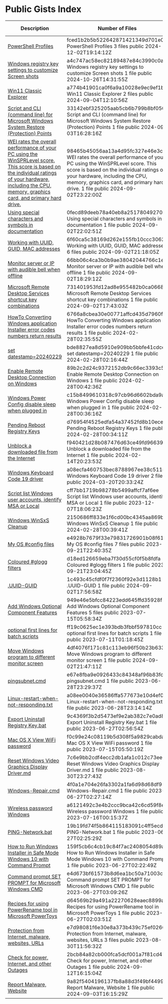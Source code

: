 # Public Gists Index
| Description | Number of Files | Modified Date |
|-------------|-----------------| ------------- |
| [PowerShell Profiles](https://gist.github.com/fced1b2b5b522642871421349d701e0d) | fced1b2b5b522642871421349d701e0d	PowerShell Profiles	3 files	public	2024-12-02T19:14:12Z | 2024-12-02 |
| [Windows registry key settings to customize Screen shots](https://gist.github.com/a4c747ac58ec82189487e84c3990c0a0) | a4c747ac58ec82189487e84c3990c0a0	Windows registry key settings to customize Screen shots	1 file	public	2024-10-26T14:31:55Z | 2024-10-26 |
| [Win11 Classic Explorer](https://gist.github.com/a774b41901ca0f6a9a10028e9ec9ef1b) | a774b41901ca0f6a9a10028e9ec9ef1b	Win11 Classic Explorer	2 files	public	2024-09-04T12:10:56Z | 2024-09-04 |
| [Script and CLI (command line) for Microsoft Windows System Restore (Protection) Points](https://gist.github.com/33142ebf325205aab5cb6b799b8bf050) | 33142ebf325205aab5cb6b799b8bf050	Script and CLI (command line) for Microsoft Windows System Restore (Protection) Points	1 file	public	2024-09-03T16:28:16Z | 2024-09-03 |
| [WEI rates the overall performance of your PC using the WinSPRLevel score. This score is based on the individual ratings of your hardware, including the CPU, memory, graphics card, and primary hard drive.](https://gist.github.com/98465b45056aa13a4d95fc327e46e3c9) | 98465b45056aa13a4d95fc327e46e3c9	WEI rates the overall performance of your PC using the WinSPRLevel score. This score is based on the individual ratings of your hardware, including the CPU, memory, graphics card, and primary hard drive.	1 file	public	2024-09-02T23:22:00Z | 2024-09-02 |
| [Using special characters and symbols in documentation](https://gist.github.com/0fecd89deeb78a40eb8a251780492704) | 0fecd89deeb78a40eb8a251780492704	Using special characters and symbols in documentation	1 file	public	2024-09-02T22:02:51Z | 2024-09-02 |
| [Working with UUID, GUID, MAC addresses](https://gist.github.com/6f60ca5c38169d262e155fb10ccc3062) | 6f60ca5c38169d262e155fb10ccc3062	Working with UUID, GUID, MAC addresses	6 files	public	2024-09-02T21:18:05Z | 2024-09-02 |
| [Monitor server or IP with audible bell when offline](https://gist.github.com/66bb06c4ca3b0b9ae38042044766c1e7) | 66bb06c4ca3b0b9ae38042044766c1e7	Monitor server or IP with audible bell when offline	1 file	public	2024-09-02T18:29:12Z | 2024-09-02 |
| [Microsoft Remote Desktop Services shortcut key combinations](https://gist.github.com/731401953fd12ad8e955482b0ca06689) | 731401953fd12ad8e955482b0ca06689	Microsoft Remote Desktop Services shortcut key combinations	1 file	public	2024-09-02T17:43:03Z | 2024-09-02 |
| [HowTo Converting Windows application Installer error codes numbers return results](https://gist.github.com/6766a8cbea30e00771affcd435d7960f) | 6766a8cbea30e00771affcd435d7960f	HowTo Converting Windows application Installer error codes numbers return results	1 file	public	2024-02-28T02:35:55Z | 2024-02-28 |
| [set datestamp=20240229](https://gist.github.com/bde8827ea8d5910e909bb5bbfe41cdce) | bde8827ea8d5910e909bb5bbfe41cdce	set datestamp=20240229	1 file	public	2024-02-28T02:16:44Z | 2024-02-28 |
| [Enable Remote Desktop Connection on Windows](https://gist.github.com/89b2c2d24c9372152db9c66ec3393c58) | 89b2c2d24c9372152db9c66ec3393c58	Enable Remote Desktop Connection on Windows	1 file	public	2024-02-28T00:42:36Z | 2024-02-28 |
| [Windows Power Config disable sleep when plugged in](https://gist.github.com/c15b8499610318c97cb96d6602bda9a5) | c15b8499610318c97cb96d6602bda9a5	Windows Power Config disable sleep when plugged in	1 file	public	2024-02-28T00:36:16Z | 2024-02-28 |
| [Pending Reboot Registry Keys](https://gist.github.com/d76954f4525edfa54a37452fd8b10ece) | d76954f4525edfa54a37452fd8b10ece	Pending Reboot Registry Keys	1 file	public	2024-02-28T00:34:11Z | 2024-02-28 |
| [Unblock a downloaded file from the Internet](https://gist.github.com/f940421d28b087476d63ce49fd966399) | f940421d28b087476d63ce49fd966399	Unblock a downloaded file from the Internet	1 file	public	2024-02-14T20:23:53Z | 2024-02-14 |
| [Windows Keyboard Code 19 driver](https://gist.github.com/a08ecfa460753bec8788967ee38c511d) | a08ecfa460753bec8788967ee38c511d	Windows Keyboard Code 19 driver	2 files	public	2024-03-20T20:33:24Z | 2024-03-20 |
| [Script list Windows user accounts, identify MSA or Local](https://gist.github.com/cff7bb1719b98278b5499affcf7af6ee) | cff7bb1719b98278b5499affcf7af6ee	Script list Windows user accounts, identify MSA or Local	1 file	public	2023-12-07T18:06:23Z | 2023-12-07 |
| [Windows WinSxS Cleanup](https://gist.github.com/2150686ff833e1f6cd00bc4345aa869b) | 2150686ff833e1f6cd00bc4345aa869b	Windows WinSxS Cleanup	1 file	public	2024-02-28T00:39:41Z | 2024-02-28 |
| [My OS #config files](https://gist.github.com/e4928b7679f33e79831726901b08f610) | e4928b7679f33e79831726901b08f610	My OS #config files	7 files	public	2023-09-21T22:40:35Z | 2023-09-21 |
| [Coloured #glogg filters](https://gist.github.com/d18ed126659eba7f30d55cf0f5b8fdfa) | d18ed126659eba7f30d55cf0f5b8fdfa	Coloured #glogg filters	1 file	public	2023-09-21T23:04:45Z | 2023-09-21 |
| [.UUID-GUID](https://gist.github.com/1c493c45cfdf0f7f2360f92e3d1128b1) | 1c493c45cfdf0f7f2360f92e3d1128b1	.UUID-GUID	1 file	public	2024-09-02T17:56:58Z | 2024-09-02 |
| [Add Windows Optional Component Features](https://gist.github.com/949e46e5bfcc84223edd645ffd35928f) | 949e46e5bfcc84223edd645ffd35928f	Add Windows Optional Component Features	5 files	public	2023-07-15T05:58:34Z | 2023-07-15 |
| [optional first lines for batch scripts](https://gist.github.com/ff19c0625ec1e393bdb3fbbf597810cc) | ff19c0625ec1e393bdb3fbbf597810cc	optional first lines for batch scripts	1 file	public	2023-07-11T01:18:45Z | 2023-07-11 |
| [Move Windows program to different monitor screen](https://gist.github.com/4df4076f171c81c113eb96f50b23b633) | 4df4076f171c81c113eb96f50b23b633	Move Windows program to different monitor screen	1 file	public	2024-09-02T21:47:11Z | 2024-09-02 |
| [pingsubnet.cmd](https://gist.github.com/e67e8fba9e0926433c84348af96b83fc) | e67e8fba9e0926433c84348af96b83fc	pingsubnet.cmd	1 file	public	2023-06-28T23:29:37Z | 2023-06-28 |
| [Linux-restart-when-not-responding.txt](https://gist.github.com/a08ee0040e36586ffa577673e10d4ef0) | a08ee0040e36586ffa577673e10d4ef0	Linux-restart-when-not-responding.txt	1 file	public	2023-06-28T23:14:14Z | 2023-06-28 |
| [Export Uninstall Registry Key.bat](https://gist.github.com/9c4369f3b2d5473ef9e2ab382c7e0ad8) | 9c4369f3b2d5473ef9e2ab382c7e0ad8	Export Uninstall Registry Key.bat	1 file	public	2023-06-27T02:56:54Z | 2023-06-27 |
| [Mac OS X View WiFi password](https://gist.github.com/f0c99e24c08119b5d308f5a9829cabda) | f0c99e24c08119b5d308f5a9829cabda	Mac OS X View WiFi password	1 file	public	2023-07-15T05:50:19Z | 2023-07-15 |
| [Reset Windows Video Graphics Display Driver.md](https://gist.github.com/7c6e9bb2cdf4ecc2db1afa1c012c73ee) | 7c6e9bb2cdf4ecc2db1afa1c012c73ee	Reset Windows Video Graphics Display Driver.md	1 file	public	2023-08-30T23:27:43Z | 2023-08-30 |
| [Windows-Repair.cmd](https://gist.github.com/4f0a1e704e26fa3302a1fa6d98d68df9) | 4f0a1e704e26fa3302a1fa6d98d68df9	Windows-Repair.cmd	1 file	public	2023-06-27T02:27:14Z | 2023-06-27 |
| [Wireless password Windows](https://gist.github.com/a6121492c3e4b2ccc9bca42c6cd59f8e) | a6121492c3e4b2ccc9bca42c6cd59f8e	Wireless password Windows	1 file	public	2023-07-16T00:15:37Z | 2023-07-16 |
| [PING-Network.bat](https://gist.github.com/19b19fd74f5b864115183091c4ff5ecd) | 19b19fd74f5b864115183091c4ff5ecd	PING-Network.bat	1 file	public	2023-06-27T02:25:29Z | 2023-06-27 |
| [How to Run Windows Installer in Safe Mode Windows 10 with Command Prompt](https://gist.github.com/159f5cb6c4cb19c84f7ac2408054d89a) | 159f5cb6c4cb19c84f7ac2408054d89a	How to Run Windows Installer in Safe Mode Windows 10 with Command Prompt	1 file	public	2023-06-27T02:22:49Z | 2023-06-27 |
| [Command prompt SET PROMPT for Microsoft Windows CMD](https://gist.github.com/e4d673bf61573b8d6ea1bc50a71003cd) | e4d673bf61573b8d6ea1bc50a71003cd	Command prompt SET PROMPT for Microsoft Windows CMD	1 file	public	2023-06-27T03:09:26Z | 2023-06-27 |
| [Recipes for using PowerRename tool in Microsoft PowerToys](https://gist.github.com/d64569b29a491a22270628eaec8899a0) | d64569b29a491a22270628eaec8899a0	Recipes for using PowerRename tool in Microsoft PowerToys	1 file	public	2023-06-27T02:03:51Z | 2023-06-27 |
| [Protection from Internet, malware, websites, URLs](https://gist.github.com/e7d98081f6e30e8a373b439c75ef0266) | e7d98081f6e30e8a373b439c75ef0266	Protection from Internet, malware, websites, URLs	3 files	public	2023-08-30T11:56:32Z | 2023-08-30 |
| [Check for power, Internet, and other Outages](https://gist.github.com/2bcb84a82cb000fca5dcf001a7f81cd4) | 2bcb84a82cb000fca5dcf001a7f81cd4	Check for power, Internet, and other Outages	1 file	public	2024-09-12T16:15:04Z | 2024-09-12 |
| [Report Malware, Website](https://gist.github.com/9a82f5404196137fb8a88d3f49bf4499) | 9a82f5404196137fb8a88d3f49bf4499	Report Malware, Website	1 file	public	2024-09-03T16:15:29Z | 2024-09-03 |
